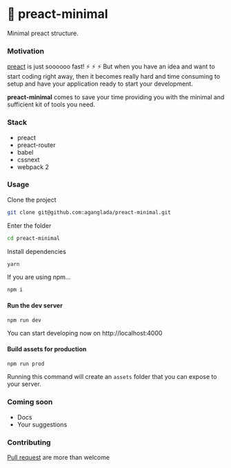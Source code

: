 # :rocket: preact-minimal
Minimal preact structure. 

### Motivation

[preact](https://github.com/developit/preact) is just soooooo fast! :zap: :zap: :zap: But when 
you have an idea and want to start coding right away, then it becomes really hard and time 
consuming to setup and have your application ready to start your development.

**preact-minimal** comes to save your time providing you with the minimal and sufficient kit of
tools you need.

### Stack

* preact
* preact-router
* babel
* cssnext
* webpack 2

### Usage

Clone the project 

```bash
git clone git@github.com:aganglada/preact-minimal.git
```

Enter the folder

```bash
cd preact-minimal
```

Install dependencies

```bash
yarn 
```

If you are using npm...

```bash
npm i
```

#### Run the dev server

```bash
npm run dev
```

You can start developing now on http://localhost:4000

#### Build assets for production

```bash
npm run prod
```

Running this command will create an `assets` folder that you can expose to your server. 

### Coming soon

* Docs
* Your suggestions


### Contributing

[Pull request](https://github.com/aganglada/preact-minimal/pulls) are more than welcome
